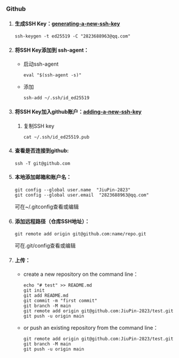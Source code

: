 ### Github

1. #### 生成SSH Key：[generating-a-new-ssh-key](https://docs.github.com/en/authentication/connecting-to-github-with-ssh/generating-a-new-ssh-key-and-adding-it-to-the-ssh-agent)

   ```
   ssh-keygen -t ed25519 -C "2823688963@qq.com"
   ```

2. #### 将SSH Key添加到 ssh-agent：

   - 启动ssh-agent

     ```
     eval "$(ssh-agent -s)"
     ```

   - 添加

     ```
     ssh-add ~/.ssh/id_ed25519
     ```

   

   

3. #### 将SSH Key加入github账户：[adding-a-new-ssh-key](https://docs.github.com/en/authentication/connecting-to-github-with-ssh/adding-a-new-ssh-key-to-your-github-account)

   1. 复制SSH key

      ```
      cat ~/.ssh/id_ed25519.pub
      ```

4. #### 查看是否连接到github:

   ```
   ssh -T git@github.com
   ```

5. #### 本地添加邮箱和账户名：

   ```
   git config --global user.name  "JiuPin-2823"  
   git config --global user.email  "2823688963@qq.com"
   ```

   可在~/.gitconfig查看或编辑

6. #### 添加远程路径（仓库SSH地址）：

   ```
   git remote add origin git@github.com:name/repo.git
   ```

   可在.git/config查看或编辑

7. #### 上传：

   - create a new repository on the command line：

     ```
     echo "# test" >> README.md
     git init
     git add README.md
     git commit -m "first commit"
     git branch -M main
     git remote add origin git@github.com:JiuPin-2823/test.git
     git push -u origin main
     ```

     

   - or push an existing repository from the command line：

     ```
     git remote add origin git@github.com:JiuPin-2823/test.git
     git branch -M main
     git push -u origin main
     ```

     


